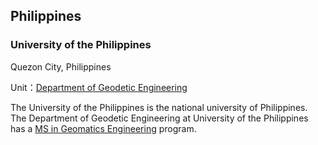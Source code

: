 ## Philippines

### University of the Philippines

Quezon City, Philippines

Unit：[Department of Geodetic Engineering](http://dge.upd.edu.ph/)

The University of the Philippines is the national university of Philippines. The Department of Geodetic Engineering at University of the Philippines has a [MS in Geomatics Engineering](http://dge.upd.edu.ph/dge/what-we-offer/degree-programs/ms-geomatics-engineering/) program.

